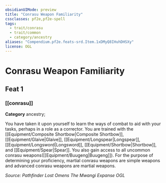 ```yaml
---
obsidianUIMode: preview
title: "Conrasu Weapon Familiarity"
cssclasses: pf2e,pf2e-spell
tags:
  - trait/conrasu
  - trait/common
  - category/ancestry
aliases: "Compendium.pf2e.feats-srd.Item.1xDMyQ8IHuhDHSXy"
license: OGL
---
```

# Conrasu Weapon Familiarity
## Feat 1
### [[conrasu]]

**Category** ancestry; 




You have taken it upon yourself to learn the ways of combat to aid with your tasks, perhaps in a role as a corrector. You are trained with the [[Equipment/Composite Shortbow|Composite Shortbow]], [[Equipment/Glaive|Glaive]], [[Equipment/Longspear|Longspear]], [[Equipment/Longsword|Longsword]], [[Equipment/Shortbow|Shortbow]], and [[Equipment/Spear|Spear]]. You also gain access to all uncommon conrasu weapons([[Equipment/Buugeng|Buugeng]]). For the purpose of determining your proficiency, martial conrasu weapons are simple weapons and advanced conrasu weapons are martial weapons.

*Source: Pathfinder Lost Omens The Mwangi Expanse*
*OGL*